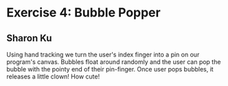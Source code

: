 # Exercise 4: Bubble Popper
## Sharon Ku

Using hand tracking we turn the user's index finger into a pin on our program's canvas.
Bubbles float around randomly and the user can pop the bubble with the pointy end of their pin-finger.
Once user pops bubbles, it releases a little clown! How cute!
